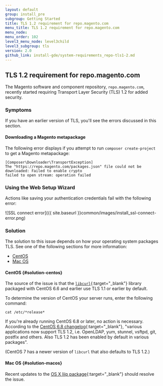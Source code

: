 ```yaml
---
layout: default
group: install_pre
subgroup: Getting Started
title: TLS 1.2 requirement for repo.magento.com
menu_title: TLS 1.2 requirement for repo.magento.com
menu_node: 
menu_order: 102
level3_menu_node: level3child
level3_subgroup: tls
version: 2.0
github_link: install-gde/system-requirements_repo-tls1-2.md
---
```


## TLS 1.2 requirement for repo.magento.com
The Magento software and component repository, `repo.magento.com`, recently started requiring Transport Layer Security (TLS) 1.2 for added security.

### Symptoms
If you have an earlier version of TLS, you'll see the errors discussed in this section.

#### Downloading a Magento metapackage
The following error displays if you attempt to run `composer create-project` to get a Magento metapackage:

	[Composer\Downloader\TransportException]                                           
	The "https://repo.magento.com/packages.json" file could not be downloaded: Failed to enable crypto                                                                  
	failed to open stream: operation failed  

### Using the Web Setup Wizard
Actions like saving your authentication credentials fail with the following error:

![SSL connect error]({{ site.baseurl }}common/images/install_ssl-connect-error.png)

### Solution
The solution to this issue depends on how your operating system packages TLS. See one of the following sections for more information:

*	[CentOS](#solution-centos)
*	[Mac OS](#solution-macos)

#### CentOS {#solution-centos}
The source of the issue is that the [`libcurl`](https://curl.haxx.se/libcurl/c/CURLOPT_SSLVERSION.html){:target="_blank"} library packaged with CentOS 6.6 and earlier use TLS 1.1 or earlier by default. 

To determine the version of CentOS your server runs, enter the following command:

	cat /etc/*release*

If you're already running CentOS 6.8 or later, no action is necessary. According to the [CentOS 6.8 changelog](https://wiki.centos.org/Manuals/ReleaseNotes/CentOS6.8){:target="_blank"}, "various applications now support TLS 1.2, i.e. OpenLDAP, yum, stunnel, vsftpd, git, postfix and others. Also TLS 1.2 has been enabled by default in various packages".

(CentOS 7 has a newer version of `libcurl` that also defaults to TLS 1.2.)

#### Mac OS {#solution-macos}
Recent updates to the [OS X liip package](http://php-osx.liip.ch){:target="_blank"} should resolve the issue.